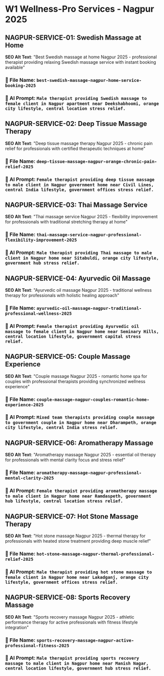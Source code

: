 # W1 Wellness-Pro Services - Nagpur 2025

## NAGPUR-SERVICE-01: Swedish Massage at Home
**SEO Alt Text**: "Best Swedish massage at home Nagpur 2025 - professional therapist providing relaxing Swedish massage service with instant booking available"
### 📁 File Name: `best-swedish-massage-nagpur-home-service-booking-2025`
### 🎨 AI Prompt: `Male therapist providing Swedish massage to female client in Nagpur apartment near Deekshabhoomi, orange city lifestyle, central location stress relief.`

## NAGPUR-SERVICE-02: Deep Tissue Massage Therapy
**SEO Alt Text**: "Deep tissue massage therapy Nagpur 2025 - chronic pain relief for professionals with certified therapeutic techniques at home"
### 📁 File Name: `deep-tissue-massage-nagpur-orange-chronic-pain-relief-2025`
### 🎨 AI Prompt: `Female therapist providing deep tissue massage to male client in Nagpur government home near Civil Lines, central India lifestyle, government offices stress relief.`

## NAGPUR-SERVICE-03: Thai Massage Service
**SEO Alt Text**: "Thai massage service Nagpur 2025 - flexibility improvement for professionals with traditional stretching therapy at home"
### 📁 File Name: `thai-massage-service-nagpur-professional-flexibility-improvement-2025`
### 🎨 AI Prompt: `Male therapist providing Thai massage to male client in Nagpur home near Sitabuldi, orange city lifestyle, government hub stress relief.`

## NAGPUR-SERVICE-04: Ayurvedic Oil Massage
**SEO Alt Text**: "Ayurvedic oil massage Nagpur 2025 - traditional wellness therapy for professionals with holistic healing approach"
### 📁 File Name: `ayurvedic-oil-massage-nagpur-traditional-professional-wellness-2025`
### 🎨 AI Prompt: `Female therapist providing Ayurvedic oil massage to female client in Nagpur home near Seminary Hills, central location lifestyle, government capital stress relief.`

## NAGPUR-SERVICE-05: Couple Massage Experience
**SEO Alt Text**: "Couple massage Nagpur 2025 - romantic home spa for couples with professional therapists providing synchronized wellness experience"
### 📁 File Name: `couple-massage-nagpur-couples-romantic-home-experience-2025`
### 🎨 AI Prompt: `Mixed team therapists providing couple massage to government couple in Nagpur home near Dharampeth, orange city lifestyle, central India stress relief.`

## NAGPUR-SERVICE-06: Aromatherapy Massage
**SEO Alt Text**: "Aromatherapy massage Nagpur 2025 - essential oil therapy for professionals with mental clarity focus and stress relief"
### 📁 File Name: `aromatherapy-massage-nagpur-professional-mental-clarity-2025`
### 🎨 AI Prompt: `Female therapist providing aromatherapy massage to male client in Nagpur home near Ramdaspeth, government hub lifestyle, central location stress relief.`

## NAGPUR-SERVICE-07: Hot Stone Massage Therapy
**SEO Alt Text**: "Hot stone massage Nagpur 2025 - thermal therapy for professionals with heated stone treatment providing deep muscle relief"
### 📁 File Name: `hot-stone-massage-nagpur-thermal-professional-relief-2025`
### 🎨 AI Prompt: `Male therapist providing hot stone massage to female client in Nagpur home near Lakadganj, orange city lifestyle, government offices stress relief.`

## NAGPUR-SERVICE-08: Sports Recovery Massage
**SEO Alt Text**: "Sports recovery massage Nagpur 2025 - athletic performance therapy for active professionals with fitness lifestyle integration"
### 📁 File Name: `sports-recovery-massage-nagpur-active-professional-fitness-2025`
### 🎨 AI Prompt: `Male therapist providing sports recovery massage to male client in Nagpur home near Manish Nagar, central location lifestyle, government hub stress relief.`
